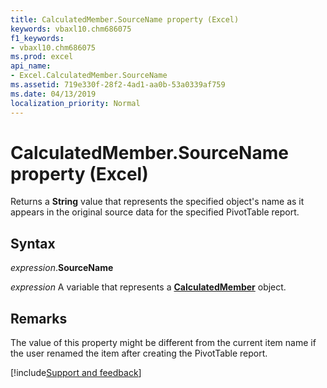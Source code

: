 ```yaml
---
title: CalculatedMember.SourceName property (Excel)
keywords: vbaxl10.chm686075
f1_keywords:
- vbaxl10.chm686075
ms.prod: excel
api_name:
- Excel.CalculatedMember.SourceName
ms.assetid: 719e330f-28f2-4ad1-aa0b-53a0339af759
ms.date: 04/13/2019
localization_priority: Normal
---
```



# CalculatedMember.SourceName property (Excel)

Returns a **String** value that represents the specified object's name as it appears in the original source data for the specified PivotTable report.


## Syntax

_expression_.**SourceName**

_expression_ A variable that represents a **[CalculatedMember](Excel.CalculatedMember.md)** object.


## Remarks

The value of this property might be different from the current item name if the user renamed the item after creating the PivotTable report.



[!include[Support and feedback](~/includes/feedback-boilerplate.md)]